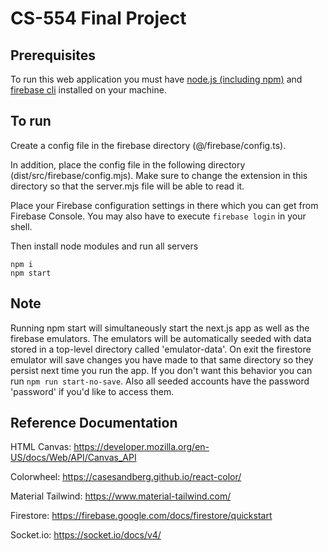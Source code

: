 # CS-554 Final Project

## Prerequisites
To run this web application you must have [node.js (including npm)](https://nodejs.org/en/download/current) and [firebase cli](https://firebase.google.com/docs/cli) installed on your machine.

## To run
Create a config file in the firebase directory (@/firebase/config.ts).

In addition, place the config file in the following directory (dist/src/firebase/config.mjs). Make sure to change the extension in this directory so that the server.mjs file will be able to read it.

Place your Firebase configuration settings in there which you can get from Firebase Console.
You may also have to execute ```firebase login``` in your shell.

Then install node modules and run all servers
```
npm i
npm start
```

## Note
Running npm start will simultaneously start the next.js app as well as the firebase emulators.
The emulators will be automatically seeded with data stored in a top-level directory called 'emulator-data'.
On exit the firestore emulator will save changes you have made to that same directory so they persist next time you run the app. If you don't want this behavior you can run ```npm run start-no-save```.
Also all seeded accounts have the password 'password' if you'd like to access them.


## Reference Documentation
HTML Canvas:
https://developer.mozilla.org/en-US/docs/Web/API/Canvas_API

Colorwheel:
https://casesandberg.github.io/react-color/

Material Tailwind:
https://www.material-tailwind.com/

Firestore:
https://firebase.google.com/docs/firestore/quickstart

Socket.io:
https://socket.io/docs/v4/